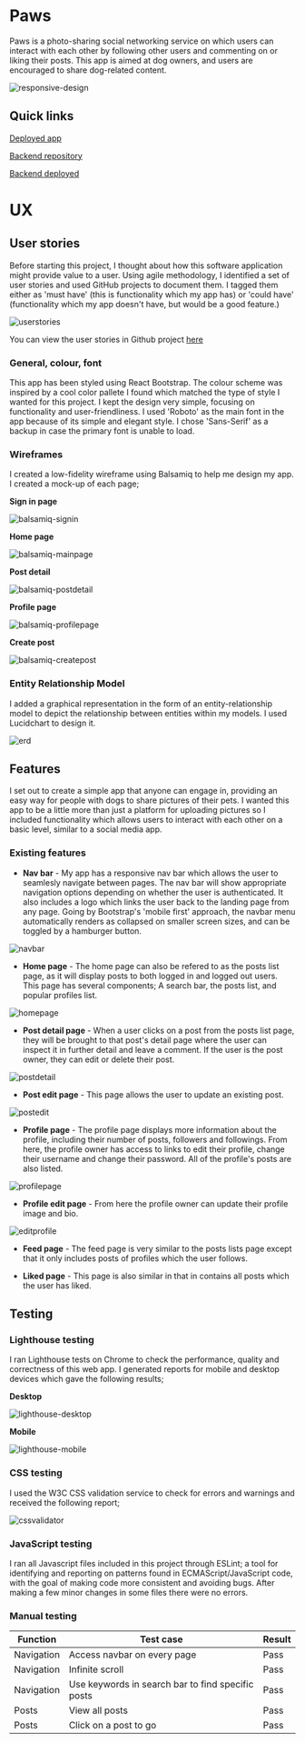# Paws

Paws is a photo-sharing social networking service on which users can interact with each other by following other users and commenting on or liking their posts. This app is aimed at dog owners, and users are encouraged to share dog-related content. 

![responsive-design](../paws/src/readme/images/responsivedesign.png)

## Quick links

[Deployed app](https://paws-frontend.herokuapp.com/)

[Backend repository](https://github.com/axelzwaans/paws-backend)

[Backend deployed](https://paws-backend-api.herokuapp.com/)

# UX

## User stories

Before starting this project, I thought about how this software application might provide value to a user. Using agile methodology, I identified a set of user stories and used GitHub projects to document them. I tagged them either as 'must have' (this is functionality which my app has) or 'could have' (functionality which my app doesn't have, but would be a good feature.)

![userstories](../paws/src/readme/images/userstories.png)

You can view the user stories in Github project [here](https://github.com/axelzwaans/paws/issues)

### General, colour, font

This app has been styled using React Bootstrap. The colour scheme was inspired by a cool color pallete I found which matched the type of style I wanted for this project. I kept the design very simple, focusing on functionality and user-friendliness. I used 'Roboto' as the main font in the app because of its simple and elegant style. I chose 'Sans-Serif' as a backup in case the primary font is unable to load.

### Wireframes

I created a low-fidelity wireframe using Balsamiq to help me design my app. I created a mock-up of each page;

**Sign in page**

![balsamiq-signin](src/readme/images/balsamiq-signin.png)

**Home page**

![balsamiq-mainpage](src/readme/images/balsamiq-mainpage.png)

**Post detail**

![balsamiq-postdetail](src/readme/images/balsamiq-postdetail.png)

**Profile page**

![balsamiq-profilepage](src/readme/images/balsamiq-profilepage.png)

**Create post**

![balsamiq-createpost](src/readme/images/balsamiq-createpost.png)

### Entity Relationship Model

I added a graphical representation in the form of an entity-relationship model to depict the relationship between entities within my models. I used Lucidchart to design it.

![erd](src/readme/images/erd.png)

## Features

I set out to create a simple app that anyone can engage in, providing an easy way for people with dogs to share pictures of their pets. I wanted this app to be a little more than just a platform for uploading pictures so I included functionality which allows users to interact with each other on a basic level, similar to a social media app.

### Existing features

- **Nav bar** - My app has a responsive nav bar which allows the user to seamlesly navigate between pages. The nav bar will show appropriate navigation options depending on whether the user is authenticated. It also includes a logo which links the user back to the landing page from any page. Going by Bootstrap's 'mobile first' approach, the navbar menu automatically renders as collapsed on smaller screen sizes, and can be toggled by a hamburger button.

![navbar](src/readme/images/navbar.png)

- **Home page** - The home page can also be refered to as the posts list page, as it will display posts to both logged in and logged out users. This page has several components; A search bar, the posts list, and popular profiles list.

![homepage](src/readme/images/homepage.png)

- **Post detail page** - When a user clicks on a post from the posts list page, they will be brought to that post's detail page where the user can inspect it in further detail and leave a comment. If the user is the post owner, they can edit or delete their post.

![postdetail](src/readme/images/postdetail.png)

- **Post edit page** - This page allows the user to update an existing post. 

![postedit](src/readme/images/postedit.png)

- **Profile page** - The profile page displays more information about the profile, including their number of posts, followers and followings. From here, the profile owner has access to links to edit their profile, change their username and change their password. All of the profile's posts are also listed.

![profilepage](src/readme/images/profilepage.png)

- **Profile edit page** - From here the profile owner can update their profile image and bio. 

![editprofile](src/readme/images/editprofile.png)

- **Feed page** - The feed page is very similar to the posts lists page except that it only includes posts of profiles which the user follows. 

- **Liked page** - This page is also similar in that in contains all posts which the user has liked.

## Testing

### Lighthouse testing

I ran Lighthouse tests on Chrome to check the performance, quality and correctness of this web app. I generated reports for mobile and desktop devices which gave the following results;

**Desktop**

![lighthouse-desktop](src/readme/images/lighthouse-desktop.png)

**Mobile**

![lighthouse-mobile](src/readme/images/lighthouse-mobile.png)

### CSS testing

I used the W3C CSS validation service to check for errors and warnings and received the following report;

![cssvalidator](src/readme/images/cssvalidator.png)

### JavaScript testing

I ran all Javascript files included in this project through ESLint; a tool for identifying and reporting on patterns found in ECMAScript/JavaScript code, with the goal of making code more consistent and avoiding bugs. After making a few minor changes in some files there were no errors. 

### Manual testing

| Function| Test case | Result |                                                          
|---------|-----------|--------|
| Navigation | Access navbar on every page | Pass
| Navigation | Infinite scroll | Pass
| Navigation | Use keywords in search bar to find specific posts | Pass
| Posts | View all posts | Pass
| Posts | Click on a post to go  | Pass





